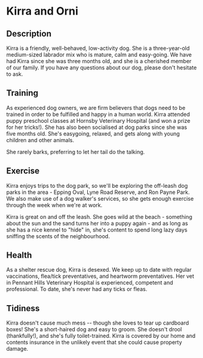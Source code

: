 
# Kirra and Orni

## Description
Kirra is a friendly, well-behaved, low-activity dog. She is a three-year-old medium-sized labrador mix who is mature, calm and easy-going. We have had Kirra since she was three months old, and she is a cherished member of our family. If you have any questions about our dog, please don't hesitate to ask.

## Training
As experienced dog owners, we are firm believers that dogs need to be trained in order to be fulfilled and happy in a human world.
Kirra attended puppy preschool classes at Hornsby Veterinary Hospital (and won a prize for her tricks!).
She has also been socialised at dog parks since she was five months old.
She's easygoing, relaxed, and gets along with young children and other animals.

She rarely barks, preferring to let her tail do the talking.

## Exercise
Kirra enjoys trips to the dog park, so we'll be exploring the off-leash dog parks in the area - Epping Oval, Lyne Road Reserve, and Ron Payne Park.
We also make use of a dog walker's services, so she gets enough exercise through the week when we're at work.

Kirra is great on and off the leash. She goes wild at the beach - something about the sun and the sand turns her into a puppy again - and as long as she has a nice kennel to "hide" in, she's content to spend long lazy days sniffing the scents of the neighbourhood.

## Health
As a shelter rescue dog, Kirra is desexed. We keep up to date with regular vaccinations, flea/tick preventatives, and heartworm preventatives.
Her vet in Pennant Hills Veterinary Hospital is experienced, competent and professional.
To date, she's never had any ticks or fleas.

## Tidiness
Kirra doesn't cause much mess -- though she loves to tear up cardboard boxes!
She's a short-haired dog and easy to groom. She doesn't drool (thankfully!), and she's fully toilet-trained.
Kirra is covered by our home and contents insurance in the unlikely event that she could cause property damage.
